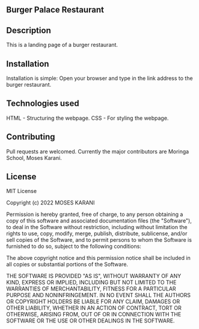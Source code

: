 ## Burger Palace Restaurant
## Description

This is a landing page of a burger restaurant.

## Installation

Installation is simple:
Open your browser and type in the link address to the burger restaurant.

## Technologies used 
HTML - Structuring the webpage.
CSS - For styling the webpage.

## Contributing
Pull requests are welcomed. Currently the major contributors are Moringa School, Moses Karani.

## License
MIT License

Copyright (c) 2022 MOSES KARANI

Permission is hereby granted, free of charge, to any person obtaining a copy
of this software and associated documentation files (the "Software"), to deal
in the Software without restriction, including without limitation the rights
to use, copy, modify, merge, publish, distribute, sublicense, and/or sell
copies of the Software, and to permit persons to whom the Software is
furnished to do so, subject to the following conditions:

The above copyright notice and this permission notice shall be included in all
copies or substantial portions of the Software.

THE SOFTWARE IS PROVIDED "AS IS", WITHOUT WARRANTY OF ANY KIND, EXPRESS OR
IMPLIED, INCLUDING BUT NOT LIMITED TO THE WARRANTIES OF MERCHANTABILITY,
FITNESS FOR A PARTICULAR PURPOSE AND NONINFRINGEMENT. IN NO EVENT SHALL THE
AUTHORS OR COPYRIGHT HOLDERS BE LIABLE FOR ANY CLAIM, DAMAGES OR OTHER
LIABILITY, WHETHER IN AN ACTION OF CONTRACT, TORT OR OTHERWISE, ARISING FROM,
OUT OF OR IN CONNECTION WITH THE SOFTWARE OR THE USE OR OTHER DEALINGS IN THE
SOFTWARE.
